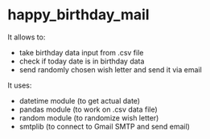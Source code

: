 # happy_birthday_mail

It allows to:
- take birthday data input from .csv file
- check if today date is in birthday data
- send randomly chosen wish letter and send it via email

It uses:
- datetime module (to get actual date)
- pandas module (to work on .csv data file)
- random module (to randomize wish letter)
- smtplib (to connect to Gmail SMTP and send email)
